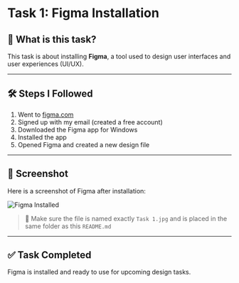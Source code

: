 # Task 1: Figma Installation

## 📌 What is this task?

This task is about installing **Figma**, a tool used to design user interfaces and user experiences (UI/UX).

---

## 🛠️ Steps I Followed

1. Went to [figma.com](https://www.figma.com/)
2. Signed up with my email (created a free account)
3. Downloaded the Figma app for Windows
4. Installed the app
5. Opened Figma and created a new design file

---

## 📸 Screenshot

Here is a screenshot of Figma after installation:

![Figma Installed](./Task%201.jpg)

> 🔸 Make sure the file is named exactly `Task 1.jpg` and is placed in the same folder as this `README.md`

---

## ✅ Task Completed

Figma is installed and ready to use for upcoming design tasks.
